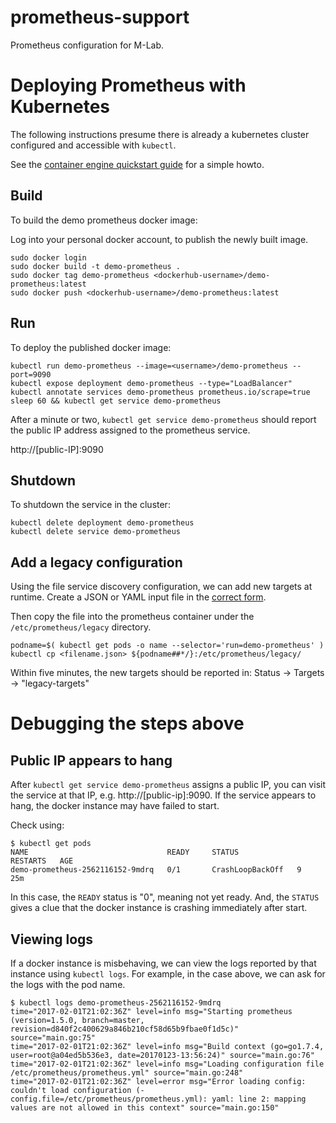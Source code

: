 # prometheus-support

Prometheus configuration for M-Lab.

# Deploying Prometheus with Kubernetes

The following instructions presume there is already a kubernetes cluster
configured and accessible with `kubectl`.

See the [container engine quickstart guide][quickstart] for a simple howto.

[quickstart]: https://cloud.google.com/container-engine/docs/quickstart

## Build

To build the demo prometheus docker image:

Log into your personal docker account, to publish the newly built image.

    sudo docker login
    sudo docker build -t demo-prometheus .
    sudo docker tag demo-prometheus <dockerhub-username>/demo-prometheus:latest
    sudo docker push <dockerhub-username>/demo-prometheus:latest

## Run

To deploy the published docker image:

    kubectl run demo-prometheus --image=<username>/demo-prometheus --port=9090
    kubectl expose deployment demo-prometheus --type="LoadBalancer"
    kubectl annotate services demo-prometheus prometheus.io/scrape=true
    sleep 60 && kubectl get service demo-prometheus

After a minute or two, `kubectl get service demo-prometheus` should report the
public IP address assigned to the prometheus service.

http://[public-IP]:9090

## Shutdown

To shutdown the service in the cluster:

    kubectl delete deployment demo-prometheus
    kubectl delete service demo-prometheus

## Add a legacy configuration

Using the file service discovery configuration, we can add new targets at
runtime. Create a JSON or YAML input file in the [correct form][file_sd_config].

Then copy the file into the prometheus container under the
`/etc/prometheus/legacy` directory.

    podname=$( kubectl get pods -o name --selector='run=demo-prometheus' )
    kubectl cp <filename.json> ${podname##*/}:/etc/prometheus/legacy/

Within five minutes, the new targets should be reported in: Status -> Targets
-> "legacy-targets"

[file_sd_config]: https://prometheus.io/docs/operating/configuration/#file_sd_config

# Debugging the steps above

## Public IP appears to hang

After `kubectl get service demo-prometheus` assigns a public IP, you can visit
the service at that IP, e.g. http://[public-ip]:9090. If the service appears to
hang, the docker instance may have failed to start.

Check using:

```
$ kubectl get pods
NAME                               READY     STATUS             RESTARTS   AGE
demo-prometheus-2562116152-9mdrq   0/1       CrashLoopBackOff   9          25m
```

In this case, the `READY` status is "0", meaning not yet ready. And, the
`STATUS` gives a clue that the docker instance is crashing immediately after
start.

## Viewing logs

If a docker instance is misbehaving, we can view the logs reported by that
instance using `kubectl logs`. For example, in the case above, we can ask for
the logs with the pod name.

```
$ kubectl logs demo-prometheus-2562116152-9mdrq
time="2017-02-01T21:02:36Z" level=info msg="Starting prometheus (version=1.5.0, branch=master, revision=d840f2c400629a846b210cf58d65b9fbae0f1d5c)" source="main.go:75"
time="2017-02-01T21:02:36Z" level=info msg="Build context (go=go1.7.4, user=root@a04ed5b536e3, date=20170123-13:56:24)" source="main.go:76"
time="2017-02-01T21:02:36Z" level=info msg="Loading configuration file /etc/prometheus/prometheus.yml" source="main.go:248"
time="2017-02-01T21:02:36Z" level=error msg="Error loading config: couldn't load configuration (-config.file=/etc/prometheus/prometheus.yml): yaml: line 2: mapping values are not allowed in this context" source="main.go:150"
```
